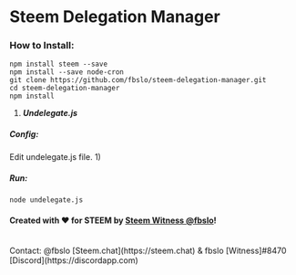# Steem Delegation Manager

### How to Install:
```
npm install steem --save
npm install --save node-cron
git clone https://github.com/fbslo/steem-delegation-manager.git
cd steem-delegation-manager
npm install
```

1) ***Undelegate.js***
##### Config:
Edit undelegate.js file.
1) 


##### Run:

```
node undelegate.js
```

#### Created with :heart: for STEEM by [Steem Witness @fbslo](https://steemconnect.com/sign/account-witness-vote?witness=fbslo&approve=1)!
<br>
Contact: @fbslo [Steem.chat](https://steem.chat) & fbslo [Witness]#8470 [Discord](https://discordapp.com)
